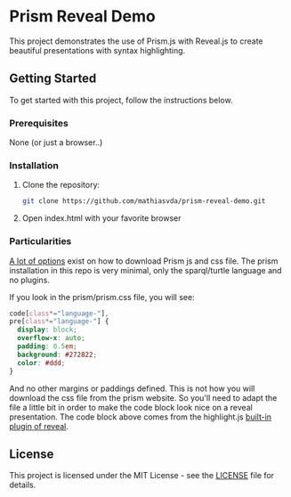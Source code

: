 # Prism Reveal Demo

This project demonstrates the use of Prism.js with Reveal.js to create beautiful presentations with syntax highlighting.

## Getting Started

To get started with this project, follow the instructions below.

### Prerequisites

None (or just a browser..)

### Installation

1. Clone the repository:
   ```sh
   git clone https://github.com/mathiasvda/prism-reveal-demo.git
   ```
2. Open index.html with your favorite browser

### Particularities

[A lot of options](https://prismjs.com/download.html) exist on how to download Prism js and css file. The prism installation in this repo is very minimal, only the sparql/turtle language and no plugins.

If you look in the prism/prism.css file, you will see:

```css
code[class*="language-"],
pre[class*="language-"] {
  display: block;
  overflow-x: auto;
  padding: 0.5em;
  background: #272822;
  color: #ddd;
}
```

And no other margins or paddings defined. This is not how you will download the css file from the prism website. So you'll need to adapt the file a little bit in order to make the code block look nice on a reveal presentation. The code block above comes from the highlight.js [built-in plugin of reveal](https://revealjs.com/code/).

## License

This project is licensed under the MIT License - see the [LICENSE](LICENSE) file for details.
